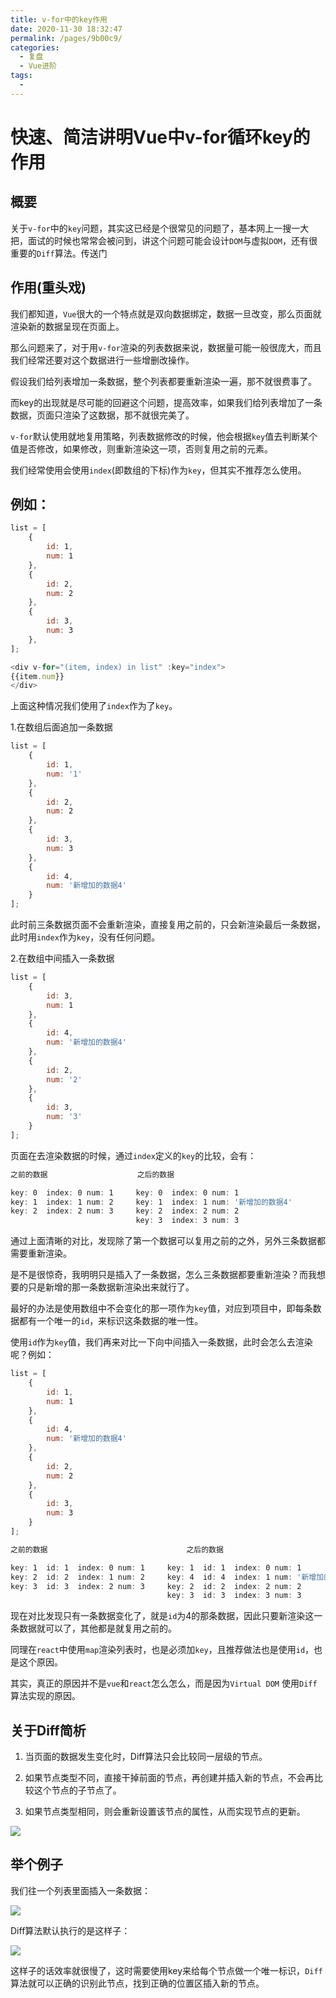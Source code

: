 ```yaml
---
title: v-for中的key作用
date: 2020-11-30 18:32:47
permalink: /pages/9b00c9/
categories: 
  - 复盘
  - Vue进阶
tags: 
  - 
---
```

# 快速、简洁讲明Vue中v-for循环key的作用

## 概要

关于`v-for`中的`key`问题，其实这已经是个很常见的问题了，基本网上一搜一大把，面试的时候也常常会被问到，讲这个问题可能会设计`DOM`与虚拟`DOM`，还有很重要的`Diff`算法。传送门

## 作用(重头戏)

我们都知道，`Vue`很大的一个特点就是双向数据绑定，数据一旦改变，那么页面就渲染新的数据呈现在页面上。

那么问题来了，对于用`v-for`渲染的列表数据来说，数据量可能一般很庞大，而且我们经常还要对这个数据进行一些增删改操作。

假设我们给列表增加一条数据，整个列表都要重新渲染一遍，那不就很费事了。

而key的出现就是尽可能的回避这个问题，提高效率，如果我们给列表增加了一条数据，页面只渲染了这数据，那不就很完美了。

`v-for`默认使用就地复用策略，列表数据修改的时候，他会根据`key`值去判断某个值是否修改，如果修改，则重新渲染这一项，否则复用之前的元素。

我们经常使用会使用`index`(即数组的下标)作为`key`，但其实不推荐怎么使用。

## 例如：
```javascript
list = [
    {
        id: 1,
        num: 1
    },
    {
        id: 2,
        num: 2
    },
    {
        id: 3,
        num: 3
    },
];
```
```javascript
<div v-for="(item, index) in list" :key="index">
{{item.num}}
</div>
``` 

上面这种情况我们使用了`index`作为了`key`。

1.在数组后面追加一条数据

```javascript 
list = [
    {
        id: 1,
        num: '1'
    },
    {
        id: 2,
        num: 2
    },
    {
        id: 3,
        num: 3
    },
    {
        id: 4,
        num: '新增加的数据4'
    }
];
``` 

此时前三条数据页面不会重新渲染，直接复用之前的，只会新渲染最后一条数据，此时用`index`作为`key`，没有任何问题。

2.在数组中间插入一条数据

```javascript
list = [
    {
        id: 3, 
        num: 1
    },
    {
        id: 4, 
        num: '新增加的数据4'
    },
    {
        id: 2, 
        num: '2'
    },
    {
        id: 3, 
        num: '3'
    }
];
``` 

页面在去渲染数据的时候，通过`index`定义的`key`的比较，会有：

```javascript
之前的数据                    之后的数据

key: 0  index: 0 num: 1     key: 0  index: 0 num: 1
key: 1  index: 1 num: 2     key: 1  index: 1 num: '新增加的数据4'
key: 2  index: 2 num: 3     key: 2  index: 2 num: 2
                            key: 3  index: 3 num: 3
``` 

通过上面清晰的对比，发现除了第一个数据可以复用之前的之外，另外三条数据都需要重新渲染。

是不是很惊奇，我明明只是插入了一条数据，怎么三条数据都要重新渲染？而我想要的只是新增的那一条数据新渲染出来就行了。

最好的办法是使用数组中不会变化的那一项作为`key`值，对应到项目中，即每条数据都有一个唯一的`id`，来标识这条数据的唯一性。

使用`id`作为`key`值，我们再来对比一下向中间插入一条数据，此时会怎么去渲染呢？例如：

```javascript
list = [
    {
        id: 1,
        num: 1
    },
    {
        id: 4,
        num: '新增加的数据4'
    },
    {
        id: 2,
        num: 2
    },
    {
        id: 3,
        num: 3
    }
];
``` 
```javascript
之前的数据                               之后的数据

key: 1  id: 1  index: 0 num: 1     key: 1  id: 1  index: 0 num: 1
key: 2  id: 2  index: 1 num: 2     key: 4  id: 4  index: 1 num: '新增加的数据4'
key: 3  id: 3  index: 2 num: 3     key: 2  id: 2  index: 2 num: 2
                                   key: 3  id: 3  index: 3 num: 3
``` 

现在对比发现只有一条数据变化了，就是`id`为4的那条数据，因此只要新渲染这一条数据就可以了，其他都是就复用之前的。

同理在`react`中使用`map`渲染列表时，也是必须加`key`，且推荐做法也是使用`id`，也是这个原因。

其实，真正的原因并不是`vue`和`react`怎么怎么，而是因为`Virtual DOM` 使用`Diff`算法实现的原因。

## 关于Diff简析

1.  当页面的数据发生变化时，Diff算法只会比较同一层级的节点。

2.  如果节点类型不同，直接干掉前面的节点，再创建并插入新的节点，不会再比较这个节点的子节点了。

3.  如果节点类型相同，则会重新设置该节点的属性，从而实现节点的更新。

![](./img/v-for-key1.png)
## 举个例子

我们往一个列表里面插入一条数据：

![](./img/v-for-key2.png)

Diff算法默认执行的是这样子：

![](./img/v-for-key3.png)

这样子的话效率就很慢了，这时需要使用key来给每个节点做一个唯一标识，`Diff`算法就可以正确的识别此节点，找到正确的位置区插入新的节点。